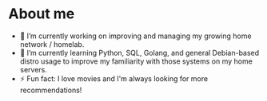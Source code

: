 # About me

- 🔭 I’m currently working on improving and managing my growing home network / homelab.
- 🌱 I’m currently learning Python, SQL, Golang, and general Debian-based distro usage to improve my familiarity with those systems on my home servers.
- ⚡ Fun fact: I love movies and I'm always looking for more recommendations!
